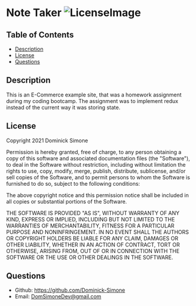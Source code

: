 # Note Taker ![LicenseImage](https://img.shields.io/badge/License-MIT-yellow.svg)

## Table of Contents
* [Description](##Description)
* [License](##License)
* [Questions](##Questions)

## Description
This is an E-Commerce example site, that was a homework assignment during my coding bootcamp. The assignment was to implement redux instead of the current way it was storing state.
  
## License
Copyright 2021 Dominick Simone

Permission is hereby granted, free of charge, to any person obtaining a copy of this software and associated documentation files (the "Software"), to deal in the Software without restriction, including without limitation the rights to use, copy, modify, merge, publish, distribute, sublicense, and/or sell copies of the Software, and to permit persons to whom the Software is furnished to do so, subject to the following conditions:
      
The above copyright notice and this permission notice shall be included in all copies or substantial portions of the Software.
      
THE SOFTWARE IS PROVIDED "AS IS", WITHOUT WARRANTY OF ANY KIND, EXPRESS OR IMPLIED, INCLUDING BUT NOT LIMITED TO THE WARRANTIES OF MERCHANTABILITY, FITNESS FOR A PARTICULAR PURPOSE AND NONINFRINGEMENT. IN NO EVENT SHALL THE AUTHORS OR COPYRIGHT HOLDERS BE LIABLE FOR ANY CLAIM, DAMAGES OR OTHER LIABILITY, WHETHER IN AN ACTION OF CONTRACT, TORT OR OTHERWISE, ARISING FROM, OUT OF OR IN CONNECTION WITH THE SOFTWARE OR THE USE OR OTHER DEALINGS IN THE SOFTWARE.

## Questions 
* Github: https://github.com/Dominick-Simone
* Email: DomSimoneDev@gmail.com

